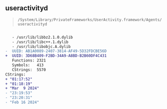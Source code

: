 ## useractivityd

> `/System/Library/PrivateFrameworks/UserActivity.framework/Agents/useractivityd`

```diff

   - /usr/lib/libbz2.1.0.dylib
   - /usr/lib/libc++.1.dylib
   - /usr/lib/libobjc.A.dylib
-  UUID: AB1A0089-2407-3814-AF49-5D32FDCBE56D
+  UUID: 3D68B409-F2BD-34A9-A8BD-B2B60DF4C431
   Functions: 2321
   Symbols:   413
   CStrings:  5570
CStrings:
+ "01:17:52"
+ "01:18:19"
+ "Mar  9 2024"
- "23:19:53"
- "23:20:31"
- "Feb 16 2024"

```
